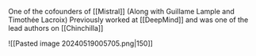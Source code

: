 One of the cofounders of [[Mistral]] (Along with Guillame Lample and Timothée Lacroix)
Previously worked at [[DeepMind]] and was one of the lead authors on [[Chinchilla]]

![[Pasted image 20240519005705.png|150]]

